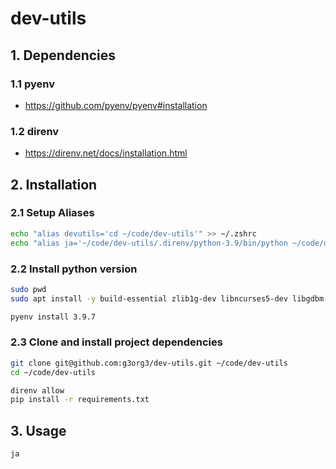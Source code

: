 # dev-utils

## 1. Dependencies

### 1.1 pyenv

- https://github.com/pyenv/pyenv#installation

### 1.2 direnv

- https://direnv.net/docs/installation.html

## 2. Installation

### 2.1 Setup Aliases

```sh
echo "alias devutils='cd ~/code/dev-utils'" >> ~/.zshrc
echo "alias ja='~/code/dev-utils/.direnv/python-3.9/bin/python ~/code/dev-utils/bin/ja'" >> ~/.zshrc
```

### 2.2 Install python version

```sh
sudo pwd
sudo apt install -y build-essential zlib1g-dev libncurses5-dev libgdbm-dev libnss3-dev libssl-dev libreadline-dev libffi-dev wget
```

```sh
pyenv install 3.9.7
```

### 2.3 Clone and install project dependencies

```sh
git clone git@github.com:g3org3/dev-utils.git ~/code/dev-utils
cd ~/code/dev-utils
```

```sh
direnv allow
pip install -r requirements.txt
```

## 3. Usage

```sh
ja
```
